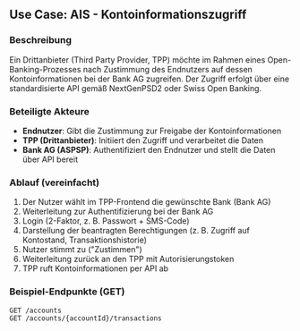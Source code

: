 
## Use Case: AIS - Kontoinformationszugriff

### Beschreibung
Ein Drittanbieter (Third Party Provider, TPP) möchte im Rahmen eines Open-Banking-Prozesses nach Zustimmung des Endnutzers auf dessen Kontoinformationen bei der Bank AG zugreifen. Der Zugriff erfolgt über eine standardisierte API gemäß NextGenPSD2 oder Swiss Open Banking.

### Beteiligte Akteure
- **Endnutzer**: Gibt die Zustimmung zur Freigabe der Kontoinformationen
- **TPP (Drittanbieter)**: Initiiert den Zugriff und verarbeitet die Daten
- **Bank AG (ASPSP)**: Authentifiziert den Endnutzer und stellt die Daten über API bereit

### Ablauf (vereinfacht)
1. Der Nutzer wählt im TPP-Frontend die gewünschte Bank (Bank AG)
2. Weiterleitung zur Authentifizierung bei der Bank AG
3. Login (2-Faktor, z. B. Passwort + SMS-Code)
4. Darstellung der beantragten Berechtigungen (z. B. Zugriff auf Kontostand, Transaktionshistorie)
5. Nutzer stimmt zu ("Zustimmen")
6. Weiterleitung zurück an den TPP mit Autorisierungstoken
7. TPP ruft Kontoinformationen per API ab

### Beispiel-Endpunkte (GET)
```
GET /accounts
GET /accounts/{accountId}/transactions
```


